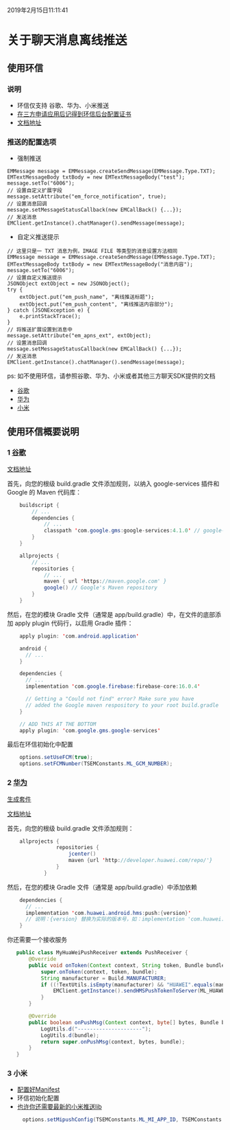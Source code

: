 2019年2月15日11:11:41
# 关于聊天消息离线推送

## 使用环信

### 说明
- 环信仅支持 谷歌、华为、小米推送
- [在三方申请应用后记得到环信后台配置证书](http://console.easemob.com/app/app-list)
- [文档地址](http://docs-im.easemob.com/start/200androidcleintintegration/115payloadmsg)

### 推送的配置选项
- 强制推送
```
EMMessage message = EMMessage.createSendMessage(EMMessage.Type.TXT);
EMTextMessageBody txtBody = new EMTextMessageBody("test");
message.setTo("6006");
// 设置自定义扩展字段
message.setAttribute("em_force_notification", true);
// 设置消息回调
message.setMessageStatusCallback(new EMCallBack() {...});
// 发送消息
EMClient.getInstance().chatManager().sendMessage(message);
```
- 自定义推送提示
```
// 这里只是一 TXT 消息为例，IMAGE FILE 等类型的消息设置方法相同
EMMessage message = EMMessage.createSendMessage(EMMessage.Type.TXT);
EMTextMessageBody txtBody = new EMTextMessageBody("消息内容");
message.setTo("6006");
// 设置自定义推送提示
JSONObject extObject = new JSONObject();
try {
    extObject.put("em_push_name", "离线推送标题");
    extObject.put("em_push_content", "离线推送内容部分");
} catch (JSONException e) {
    e.printStackTrace();
}
// 将推送扩展设置到消息中
message.setAttribute("em_apns_ext", extObject);
// 设置消息回调
message.setMessageStatusCallback(new EMCallBack() {...});
// 发送消息
EMClient.getInstance().chatManager().sendMessage(message);
```

ps: 如不使用环信，请参照谷歌、华为、小米或者其他三方聊天SDK提供的文档
- [谷歌](https://firebase.google.com/)
- [华为](https://developer.huawei.com/consumer/cn/console#/serviceCards/AppService)
- [小米](http://admin.xmpush.xiaomi.com/zh_CN/app/nav)

## 使用环信概要说明
### 1 [谷歌](http://docs-im.easemob.com/im/200androidclientintegration/125fcmupgrade)
[文档地址](http://docs-im.easemob.com/im/200androidclientintegration/125fcmupgrade)


首先，向您的根级 build.gradle 文件添加规则，以纳入 google-services 插件和 Google 的 Maven 代码库：

```java
    buildscript {
        // ...
        dependencies {
            // ...
            classpath 'com.google.gms:google-services:4.1.0' // google-services plugin
        }
    }

    allprojects {
        // ...
        repositories {
            // ...
            maven { url 'https://maven.google.com' }
            google() // Google's Maven repository
        }
    }
```
然后，在您的模块 Gradle 文件（通常是 app/build.gradle）中，在文件的底部添加 apply plugin 代码行，以启用 Gradle 插件：
```java
    apply plugin: 'com.android.application'

    android {
      // ...
    }

    dependencies {
      // ...
      implementation 'com.google.firebase:firebase-core:16.0.4'

      // Getting a "Could not find" error? Make sure you have
      // added the Google maven respository to your root build.gradle
    }

    // ADD THIS AT THE BOTTOM
    apply plugin: 'com.google.gms.google-services'
```
最后在环信初始化中配置
```java
    options.setUseFCM(true);
    options.setFCMNumber(TSEMConstants.ML_GCM_NUMBER);
```
### 2 [华为](http://docs-im.easemob.com/im/200androidclientintegration/115thirdpartypush)
[生成套件](https://developer.huawei.com/consumer/cn/service/hms/catalog/huaweipush_agent.html?page=hmssdk_huaweipush_sdkdownload_agent)

[文档地址](http://docs-im.easemob.com/im/200androidclientintegration/115thirdpartypush)

首先，向您的根级 build.gradle 文件添加规则：

```java
    allprojects {
                repositories {
                    jcenter()
                    maven {url 'http://developer.huawei.com/repo/'}
                }
            }
```
然后，在您的模块 Gradle 文件（通常是 app/build.gradle）中添加依赖
```java
    dependencies {
      // ...
      implementation 'com.huawei.android.hms:push:{version}'
      // 说明：{version} 替换为实际的版本号，如：implementation 'com.huawei.android.hms:push:2.6.3.301'
    }
```
你还需要一个接收服务
```java
   public class MyHuaWeiPushReceiver extends PushReceiver {
       @Override
       public void onToken(Context context, String token, Bundle bundle) {
           super.onToken(context, token, bundle);
           String manufacturer = Build.MANUFACTURER;
           if ((!TextUtils.isEmpty(manufacturer) && "HUAWEI".equals(manufacturer.toUpperCase())) || !TextUtils.isEmpty(DeviceUtils.getEMUI())) {
               EMClient.getInstance().sendHMSPushTokenToServer(ML_HUAWEI_APP_ID, token);
           }
       }

       @Override
       public boolean onPushMsg(Context context, byte[] bytes, Bundle bundle) {
           LogUtils.d("---------------------");
           LogUtils.d(bundle);
           return super.onPushMsg(context, bytes, bundle);
       }
   }
```

### 3 小米

- [配置好Manifest](http://www.easemob.com/question/12897?utm_source=edm&utm_ccampaign=102&email=[RECEIVER_ADDRESS])
- 环信初始化配置
- [也许你还需要最新的小米推送lib](http://admin.xmpush.xiaomi.com/mipush/downpage/)
```java
     options.setMipushConfig(TSEMConstants.ML_MI_APP_ID, TSEMConstants.ML_MI_APP_KEY);
```


